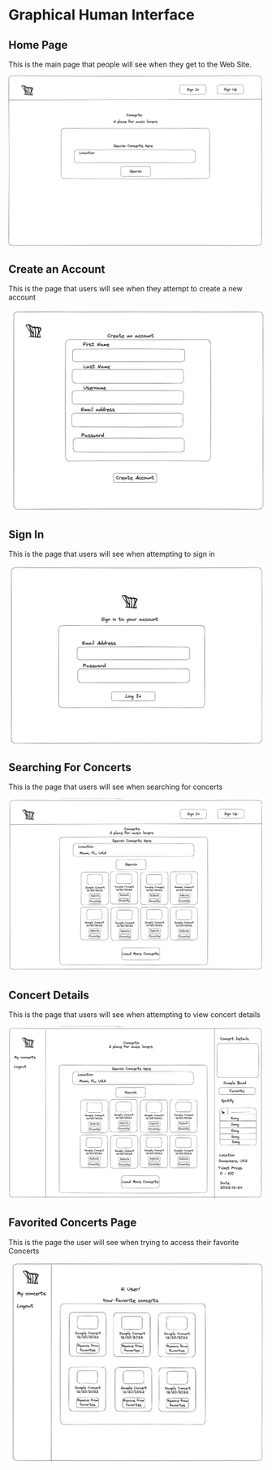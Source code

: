 # Graphical Human Interface

## Home Page

This is the main page that people will see when they get to the Web Site.

![Home Page](readme_images/Home_Page.png)

## Create an Account

This is the page that users will see when they attempt to create a new account

![Create an Account](readme_images/Create_Account.png)

## Sign In

This is the page that users will see when attempting to sign in

![Sign In](readme_images/Sign_In.png)

## Searching For Concerts

This is the page that users will see when searching for concerts

![Search For Concerts](readme_images/Search.png)

## Concert Details

This is the page that users will see when attempting to view concert details

![Concert Details](readme_images/Concert_Detail.png)

## Favorited Concerts Page

This is the page the user will see when trying to access their favorite Concerts

![Favorite Concerts Page](readme_images/Favorites_Page.png)
